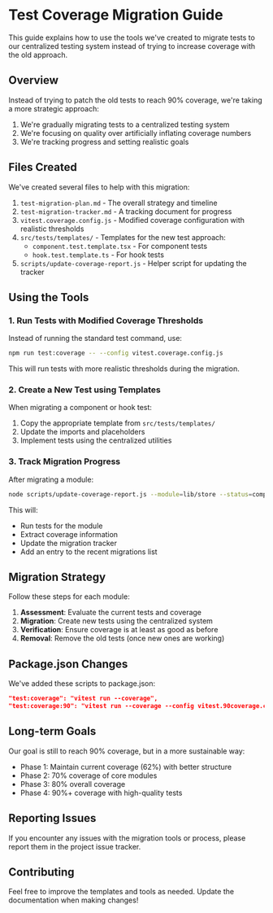 # Test Coverage Migration Guide

This guide explains how to use the tools we've created to migrate tests to our centralized testing system instead of trying to increase coverage with the old approach.

## Overview

Instead of trying to patch the old tests to reach 90% coverage, we're taking a more strategic approach:

1. We're gradually migrating tests to a centralized testing system
2. We're focusing on quality over artificially inflating coverage numbers
3. We're tracking progress and setting realistic goals

## Files Created

We've created several files to help with this migration:

1. `test-migration-plan.md` - The overall strategy and timeline
2. `test-migration-tracker.md` - A tracking document for progress
3. `vitest.coverage.config.js` - Modified coverage configuration with realistic thresholds
4. `src/tests/templates/` - Templates for the new test approach:
   - `component.test.template.tsx` - For component tests
   - `hook.test.template.ts` - For hook tests
5. `scripts/update-coverage-report.js` - Helper script for updating the tracker

## Using the Tools

### 1. Run Tests with Modified Coverage Thresholds

Instead of running the standard test command, use:

```bash
npm run test:coverage -- --config vitest.coverage.config.js
```

This will run tests with more realistic thresholds during the migration.

### 2. Create a New Test using Templates

When migrating a component or hook test:

1. Copy the appropriate template from `src/tests/templates/`
2. Update the imports and placeholders
3. Implement tests using the centralized utilities

### 3. Track Migration Progress

After migrating a module:

```bash
node scripts/update-coverage-report.js --module=lib/store --status=completed --notes="Migrated core store logic"
```

This will:
- Run tests for the module
- Extract coverage information
- Update the migration tracker
- Add an entry to the recent migrations list

## Migration Strategy

Follow these steps for each module:

1. **Assessment**: Evaluate the current tests and coverage
2. **Migration**: Create new tests using the centralized system
3. **Verification**: Ensure coverage is at least as good as before
4. **Removal**: Remove the old tests (once new ones are working)

## Package.json Changes

We've added these scripts to package.json:

```json
"test:coverage": "vitest run --coverage",
"test:coverage:90": "vitest run --coverage --config vitest.90coverage.config.js"
```

## Long-term Goals

Our goal is still to reach 90% coverage, but in a more sustainable way:

- Phase 1: Maintain current coverage (62%) with better structure
- Phase 2: 70% coverage of core modules
- Phase 3: 80% overall coverage
- Phase 4: 90%+ coverage with high-quality tests

## Reporting Issues

If you encounter any issues with the migration tools or process, please report them in the project issue tracker.

## Contributing

Feel free to improve the templates and tools as needed. Update the documentation when making changes! 